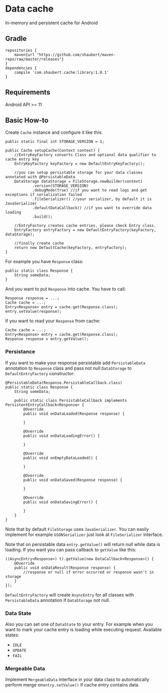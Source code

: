 # Data cache

In-memory and persistent cache for Android

## Gradle
    
    repositories {
        maven{url "https://github.com/shaubert/maven-repo/raw/master/releases"}
    }
    dependencies {
        compile 'com.shaubert.cache:library:1.0.1'
    }

## Requirements

Android API >= 11

## Basic How-to

Create `Cache` instance and configure it like this:

    public static final int STORAGE_VERSION = 1;
    
    public Cache setupCache(Context context) {
        //EntryKeyFactory converts Class and optional data qualifier to cache entry key 
        EntryKeyFactory keyFactory = new DefaultEntryKeyFactory();
        
        //you can setup persistable storage for your data classes annotated with @PersistableData
        DataStorage dataStorage = FileStorage.newBuilder(context)
                .version(STORAGE_VERSION)
                .debugMode(true) //if you want to read logs and get exceptions if serialization failed
                .fileSerializer() //your serializer, by default it is JavaSerializer
                .defaultDataCallback() //if you want to override data loading
                .build();
        
        //EntryFactory creates cache entries, please check Entry class.
        EntryFactory entryFactory = new DefaultEntryFactory(keyFactory, dataStorage);
        
        //finally create cache
        return new DefaultCache(keyFactory, entryFactory);
    }

For example you have `Response` class:

    public static class Response {
        String someData;
    }

And you want to put `Response` into cache. You have to call:

    Response response = ...;
    Cache cache = ...;
    Entry<Response> entry = cache.get(Response.class);
    entry.setValue(response);
    
If you want to read your `Response` from cache:

    Cache cache = ...;
    Entry<Response> entry = cache.get(Response.class);
    Response response = entry.getValue();

### Persistance

If you want to make your response persistable add `PersistableData` annotation to `Response` class and pass not null `DataStorage` to `DefaultEntryFactory` constructor:

    @PersistableData(Response.PersistableCallback.class)
    public static class Response {
        String someData;

        public static class PersistableCallback implements PersistentEntryCallback<Response> {
            @Override
            public void onDataLoaded(Response response) {

            }

            @Override
            public void onDataLoadingError() {

            }

            @Override
            public void onEmptyDataLoaded() {

            }

            @Override
            public void onDataSaved(Response response) {

            }

            @Override
            public void onDataSavingError() {

            }
        }
    }

Note that by default `FileStorage` uses `JavaSerializer`. You can easily implement for example `GSONSerializer` just look at `FileSerializer` interface.

Note that on persistable data `entry.getValue()` will return null while data is loading. If you want you can pass callback to `getValue` like this:

    ((AsyncEntry<Response>) t).getValue(new DataCallback<Response>() {
        @Override
        public void onDataResult(Response response) {
            //response or null if error occurred or response wasn't in storage
        }
    });

`DefaultEntryFactory` will create `AsyncEntry` for all classes with `PersistableData` annotation if `DataStorage` not null.

### Data State

Also you can set one of `DataState` to your entry. For example when you want to mark your cache entry is loading while executing request. Available states:
*  `IDLE`
*  `UPDATE`
*  `FAIL`
  
### Mergeable Data

Implement `MergeableData` interface in your data class to automatically perform merge on`entry.setValue()` if cache entry contains data.
